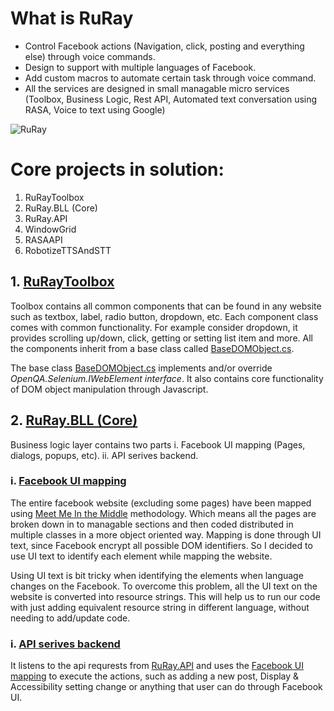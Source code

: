# What is RuRay
* Control Facebook actions (Navigation, click, posting and everything else) through voice commands.
* Design to support with multiple languages of Facebook.
* Add custom macros to automate certain task through voice command.
* All the services are designed in small managable micro services (Toolbox, Business Logic, Rest API, Automated text conversation using RASA, Voice to text using Google)

![RuRay](https://user-images.githubusercontent.com/83523058/126584597-1935350a-e52f-4cd0-b38d-7737083f0213.png)

# Core projects in solution:
1. RuRayToolbox
2. RuRay.BLL (Core)
3. RuRay.API
4. WindowGrid
5. RASAAPI
6. RobotizeTTSAndSTT

## 1. [RuRayToolbox](https://github.com/IRobotizeInternet/RuRay/tree/master/RuRayToolbox)
Toolbox contains all common components that can be found in any website such as textbox, label, radio button, dropdown, etc. Each component class comes with common functionality. For example consider dropdown, it provides scrolling up/down, click, getting or setting list item and more. All the components inherit from a base class called [BaseDOMObject.cs](https://github.com/IRobotizeInternet/RuRay/blob/master/RuRayToolbox/Controls/BaseDOMObject.cs).

The base class [BaseDOMObject.cs](https://github.com/IRobotizeInternet/RuRay/blob/master/RuRayToolbox/Controls/BaseDOMObject.cs) implements and/or override _OpenQA.Selenium.IWebElement interface_. It also contains core functionality of DOM object manipulation through Javascript. 

## 2. [RuRay.BLL (Core)](https://github.com/IRobotizeInternet/RuRay/tree/master/RuRay/RuRay.BLL)
Business logic layer contains two parts 
  i. Facebook UI mapping (Pages, dialogs, popups, etc). 
  ii. API serives backend. 
  
 ### i. [Facebook UI mapping](https://github.com/IRobotizeInternet/RuRay/tree/master/RuRay/RuRay.BLL/App)
The entire facebook website (excluding some pages) have been mapped using [Meet Me In the Middle](https://github.com/IRobotizeInternet/Meet-me-In-the-Middle) methodology. Which means all the pages are broken down in to managable sections and then coded distributed in multiple classes in a more object oriented way. Mapping is done through UI text, since Facebook encrypt all possible DOM identifiers. So I decided to use UI text to identify each element while mapping the website.


Using UI text is bit tricky when identifying the elements when language changes on the Facebook. To overcome this problem, all the UI text on the website is converted into resource strings. This will help us to run our code with just adding equivalent resource string in different language, without needing to add/update code.

### i. [API serives backend](https://github.com/IRobotizeInternet/RuRay/tree/master/RuRay/RuRay.BLL/Services)
It listens to the api requrests from [RuRay.API](https://github.com/IRobotizeInternet/RuRay/tree/master/RuRay/RuRay.API) and uses the [Facebook UI mapping](https://github.com/IRobotizeInternet/RuRay/tree/master/RuRay/RuRay.BLL/App) to execute the actions, such as adding a new post, Display & Accessibility setting change or anything that user can do through Facebook UI.  
